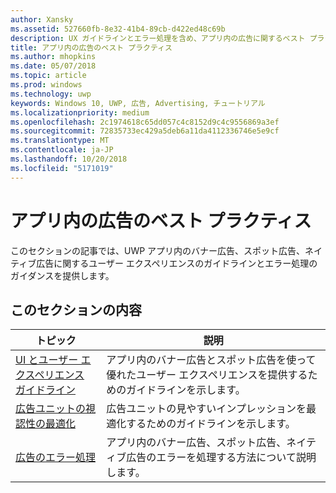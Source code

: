 ```yaml
---
author: Xansky
ms.assetid: 527660fb-8e32-41b4-89cb-d422ed48c69b
description: UX ガイドラインとエラー処理を含め、アプリ内の広告に関するベスト プラクティスについて説明します。
title: アプリ内の広告のベスト プラクティス
ms.author: mhopkins
ms.date: 05/07/2018
ms.topic: article
ms.prod: windows
ms.technology: uwp
keywords: Windows 10, UWP, 広告, Advertising, チュートリアル
ms.localizationpriority: medium
ms.openlocfilehash: 2c1974618c65dd057c4c8152d9c4c9556869a3ef
ms.sourcegitcommit: 72835733ec429a5deb6a11da4112336746e5e9cf
ms.translationtype: MT
ms.contentlocale: ja-JP
ms.lasthandoff: 10/20/2018
ms.locfileid: "5171019"
---
```

# <a name="best-practices-for-ads-in-apps"></a>アプリ内の広告のベスト プラクティス

このセクションの記事では、UWP アプリ内のバナー広告、スポット広告、ネイティブ広告に関するユーザー エクスペリエンスのガイドラインとエラー処理のガイダンスを提供します。

## <a name="in-this-section"></a>このセクションの内容

|  トピック    | 説明 |               
|----------|-------|
| [UI とユーザー エクスペリエンス ガイドライン](ui-and-user-experience-guidelines.md) | アプリ内のバナー広告とスポット広告を使って優れたユーザー エクスペリエンスを提供するためのガイドラインを示します。 |
| [広告ユニットの視認性の最適化](optimize-ad-unit-viewability.md) | 広告ユニットの見やすいインプレッションを最適化するためのガイドラインを示します。 |
| [広告のエラー処理](error-handling-with-advertising-libraries.md)     |  アプリ内のバナー広告、スポット広告、ネイティブ広告のエラーを処理する方法について説明します。          |



 

 
